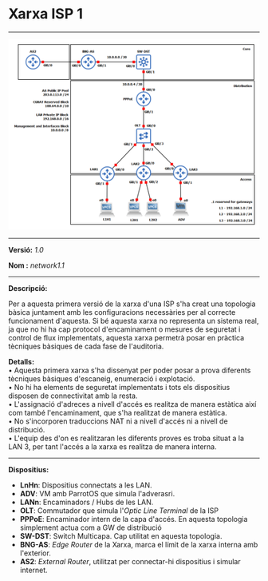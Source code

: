 # Xarxa ISP 1   

---

![net1.png](net1.png)

---
**Versió:** *1.0*  


**Nom  :** *network1.1*  

---
**Descripció:**  
  
Per a aquesta primera versió de la xarxa d'una ISP s'ha creat una topologia bàsica juntament amb les configuracions necessàries per al correcte funcionament d'aquesta. Si bé aquesta xarxa no representa un sistema real, ja que no hi ha cap protocol d'encaminament o mesures de seguretat i control de flux implementats, aquesta xarxa permetrà posar en pràctica tècniques bàsiques de cada fase de l'auditoria.

**Detalls:**  
•	Aquesta primera xarxa s'ha dissenyat per poder posar a prova diferents tècniques bàsiques d'escaneig, enumeració i explotació.  
•	No hi ha elements de seguretat implementats i tots els dispositius disposen de connectivitat amb la resta.  
•	L'assignació d'adreces a nivell d'accés es realitza de manera estàtica així com també l'encaminament, que s'ha realitzat de manera estàtica.  
•	No s'incorporen traduccions NAT ni a nivell d'accés ni a nivell de distribució.  
•	L'equip des d'on es realitzaran les diferents proves es troba situat a la LAN 3, per tant l'accés a la xarxa es realitza de manera interna.

---
**Dispositius:**  

- **LnHn**: Dispositius connectats a les LAN.
- **ADV**: VM amb ParrotOS que simula l'adverasri.
- **LANn**: Encaminadors / Hubs de les LAN.
- **OLT**: Commutador que simula l'*Optic Line Terminal* de la ISP
- **PPPoE**: Encaminador intern de la capa d'accés. En aquesta topologia simplement actua com a GW de distribució
- **SW-DST**: Switch Multicapa. Cap utilitat en aquesta topologia.
- **BNG-AS**: *Edge Router* de la Xarxa, marca el límit de la xarxa interna amb l'exterior.
- **AS2**: *External Router*, utilitzat per connectar-hi dispositius i simular internet.
